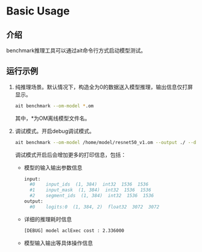 # Basic Usage


## 介绍
benchmark推理工具可以通过ait命令行方式启动模型测试。


## 运行示例
1. 纯推理场景。默认情况下，构造全为0的数据送入模型推理，输出信息仅打屏显示。

    ```bash
    ait benchmark --om-model *.om
    ```
    其中，*为OM离线模型文件名。

2. 调试模式。开启debug调试模式。

    ```bash
    ait benchmark --om-model /home/model/resnet50_v1.om --output ./ --debug 1
    ```
   
    调试模式开启后会增加更多的打印信息，包括：
   - 模型的输入输出参数信息

     ```bash
     input:
       #0    input_ids  (1, 384)  int32  1536  1536
       #1    input_mask  (1, 384)  int32  1536  1536
       #2    segment_ids  (1, 384)  int32  1536  1536
     output:
       #0    logits:0  (1, 384, 2)  float32  3072  3072
     ```

   - 详细的推理耗时信息

     ```bash
     [DEBUG] model aclExec cost : 2.336000
     ```
   - 模型输入输出等具体操作信息